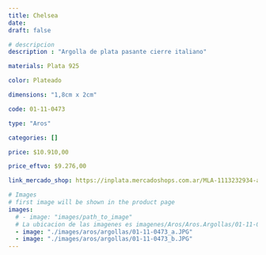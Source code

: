 ```yaml
---
title: Chelsea
date: 
draft: false

# descripcion
description : "Argolla de plata pasante cierre italiano"

materials: Plata 925

color: Plateado

dimensions: "1,8cm x 2cm"

code: 01-11-0473

type: "Aros"

categories: []

price: $10.910,00

price_eftvo: $9.276,00

link_mercado_shop: https://inplata.mercadoshops.com.ar/MLA-1113232934-aros-argolla-plata-inflada-925-chelsea-regalo-mujer-_JM

# Images
# first image will be shown in the product page
images:
  # - image: "images/path_to_image"
  # La ubicacion de las imagenes es imagenes/Aros/Aros.Argollas/01-11-0473-chelsea
  - image: "./images/aros/argollas/01-11-0473_a.JPG"
  - image: "./images/aros/argollas/01-11-0473_b.JPG"
---
```

